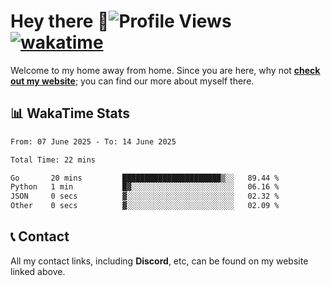 # Hey there :wave:![Profile Views](https://komarev.com/ghpvc/?username=skifli) [![wakatime](https://wakatime.com/badge/user/b4317b02-0c6d-457b-82a4-a448b8a8d1df.svg)](https://wakatime.com/@b4317b02-0c6d-457b-82a4-a448b8a8d1df)

Welcome to my home away from home. Since you are here, why not [**check out my website**](https://skifli.github.io); you can find our more about myself there.

## 📊 WakaTime Stats

<!--START_SECTION:waka-->

```txt
From: 07 June 2025 - To: 14 June 2025

Total Time: 22 mins

Go       20 mins         ██████████████████████▒░░   89.44 %
Python   1 min           █▓░░░░░░░░░░░░░░░░░░░░░░░   06.16 %
JSON     0 secs          ▓░░░░░░░░░░░░░░░░░░░░░░░░   02.32 %
Other    0 secs          ▓░░░░░░░░░░░░░░░░░░░░░░░░   02.09 %
```

<!--END_SECTION:waka-->

## 📞 Contact

All my contact links, including **Discord**, etc, can be found on my website linked above.
